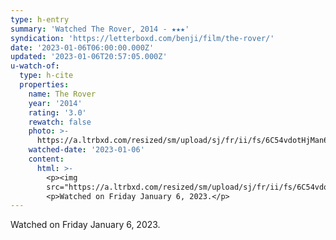 ```yaml
---
type: h-entry
summary: 'Watched The Rover, 2014 - ★★★'
syndication: 'https://letterboxd.com/benji/film/the-rover/'
date: '2023-01-06T06:00:00.000Z'
updated: '2023-01-06T20:57:05.000Z'
u-watch-of:
  type: h-cite
  properties:
    name: The Rover
    year: '2014'
    rating: '3.0'
    rewatch: false
    photo: >-
      https://a.ltrbxd.com/resized/sm/upload/sj/fr/ii/fs/6C54vdotHjMan6H6m4dFjJAEYyz-0-600-0-900-crop.jpg?v=11b7f2930d
    watched-date: '2023-01-06'
    content:
      html: >-
        <p><img
        src="https://a.ltrbxd.com/resized/sm/upload/sj/fr/ii/fs/6C54vdotHjMan6H6m4dFjJAEYyz-0-600-0-900-crop.jpg?v=11b7f2930d"/></p>
        <p>Watched on Friday January 6, 2023.</p>
---
```

Watched on Friday January 6, 2023.
